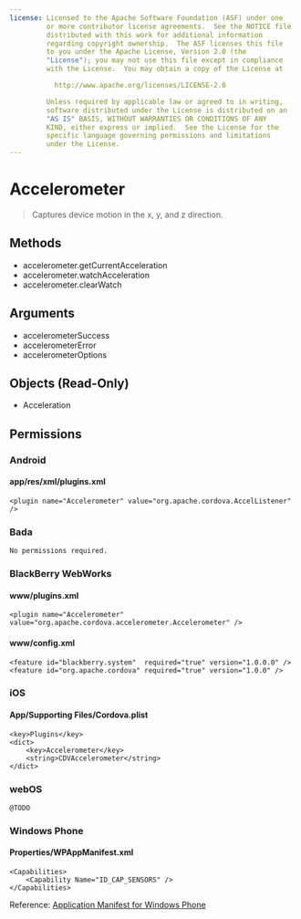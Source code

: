 ```yaml
---
license: Licensed to the Apache Software Foundation (ASF) under one
         or more contributor license agreements.  See the NOTICE file
         distributed with this work for additional information
         regarding copyright ownership.  The ASF licenses this file
         to you under the Apache License, Version 2.0 (the
         "License"); you may not use this file except in compliance
         with the License.  You may obtain a copy of the License at

           http://www.apache.org/licenses/LICENSE-2.0

         Unless required by applicable law or agreed to in writing,
         software distributed under the License is distributed on an
         "AS IS" BASIS, WITHOUT WARRANTIES OR CONDITIONS OF ANY
         KIND, either express or implied.  See the License for the
         specific language governing permissions and limitations
         under the License.
---
```


Accelerometer
=============

> Captures device motion in the x, y, and z direction.

Methods
-------

- accelerometer.getCurrentAcceleration
- accelerometer.watchAcceleration
- accelerometer.clearWatch

Arguments
---------

- accelerometerSuccess
- accelerometerError
- accelerometerOptions

Objects (Read-Only)
-------------------

- Acceleration

Permissions
-----------

### Android

#### app/res/xml/plugins.xml

    <plugin name="Accelerometer" value="org.apache.cordova.AccelListener" />

### Bada

    No permissions required.

### BlackBerry WebWorks

#### www/plugins.xml

    <plugin name="Accelerometer" value="org.apache.cordova.accelerometer.Accelerometer" />

#### www/config.xml

    <feature id="blackberry.system"  required="true" version="1.0.0.0" />
    <feature id="org.apache.cordova" required="true" version="1.0.0" />

### iOS

#### App/Supporting Files/Cordova.plist

    <key>Plugins</key>
    <dict>
        <key>Accelerometer</key>
        <string>CDVAccelerometer</string>
    </dict>

### webOS

    @TODO

### Windows Phone

#### Properties/WPAppManifest.xml

    <Capabilities>
        <Capability Name="ID_CAP_SENSORS" />
    </Capabilities>

Reference: [Application Manifest for Windows Phone](http://msdn.microsoft.com/en-us/library/ff769509%28v=vs.92%29.aspx)
